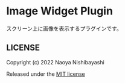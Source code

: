 # Image Widget Plugin
スクリーン上に画像を表示するプラグインです。



## LICENSE
Copyright (c) 2022 Naoya Nishibayashi

Released under the [MIT license](https://opensource.org/licenses/mit-license.php)